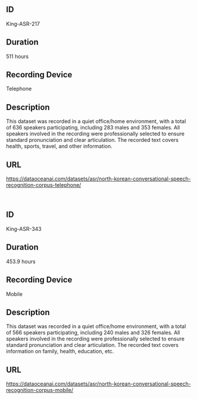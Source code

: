 ## ID
King-ASR-217
## Duration
511 hours
## Recording Device
Telephone
## Description
This dataset was recorded in a quiet office/home environment, with a total of 636 speakers participating, including 283 males and 353 females. All speakers involved in the recording were professionally selected to ensure standard pronunciation and clear articulation. The recorded text covers health, sports, travel, and other information.
## URL
https://dataoceanai.com/datasets/asr/north-korean-conversational-speech-recognition-corpus-telephone/

<br>

## ID
King-ASR-343
## Duration
453.9 hours
## Recording Device
Mobile
## Description
This dataset was recorded in a quiet office/home environment, with a total of 566 speakers participating, including 240 males and 326 females. All speakers involved in the recording were professionally selected to ensure standard pronunciation and clear articulation. The recorded text covers information on family, health, education, etc.
## URL
https://dataoceanai.com/datasets/asr/north-korean-conversational-speech-recognition-corpus-mobile/
